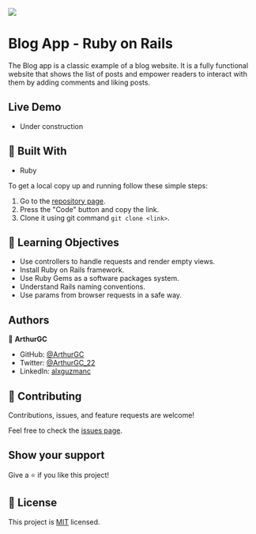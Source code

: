 ![](https://img.shields.io/badge/Microverse-blueviolet)
# Blog App - Ruby on Rails

The Blog app is a classic example of a blog website. It is a fully functional website that shows the list of posts and empower readers to interact with them by adding comments and liking posts.

## Live Demo

- Under construction

## :hammer: Built With

- Ruby

To get a local copy up and running follow these simple steps:

1. Go to the [repository page](https://github.com/ArthurGC/blog-app-project).
2. Press the "Code" button and copy the link.
3. Clone it using git command `git clone <link>`.

## :blue_book: Learning Objectives

- Use controllers to handle requests and render empty views.
- Install Ruby on Rails framework.
- Use Ruby Gems as a software packages system.
- Understand Rails naming conventions.
- Use params from browser requests in a safe way.

## Authors

👤 **ArthurGC**

- GitHub: [@ArthurGC](https://github.com/ArthurGC)
- Twitter: [@ArthurGC_22](https://twitter.com/ArthurGC_22)
- LinkedIn: [alxguzmanc](https://www.linkedin.com/in/alxguzmanc/)

## 🤝 Contributing

Contributions, issues, and feature requests are welcome!

Feel free to check the [issues page](https://github.com/ArthurGC/blog-app-project/issues).

## Show your support

Give a ⭐️ if you like this project!

## 📝 License

This project is [MIT](LICENSE) licensed.

